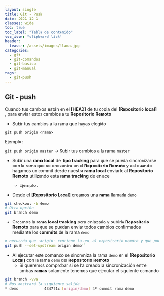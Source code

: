 ```yaml
---
layout: single
title: Git - Push 
date: 2021-12-1
classes: wide
toc: true
toc_label: "Tabla de contenido"
toc_icon: "clipboard-list"
header:
  teaser: /assets/images/llama.jpg
categories:
  - git
  - git-comandos
  - git-basico
  - git-manual
tags:
  - git-push
---
```


## Git - push

Cuando tus cambios están en el **[HEAD]** de tu copia del **[Repositorio local]** , para enviar estos cambios a tu **Repositorio Remoto**

* Subir tus cambios a la rama que hayas elegido

``git push origin <rama>``

Ejemplo :

``git push origin master`` → Subir tus cambios a la rama ``master``

* Subir una **rama local** del **tipo tracking** para que se pueda sincronizarse con la rama que se encuentra en el **Repositorio Remoto** y así cuando hagamos un commit desde nuestra **rama local** enviarlo al **Repositorio Remoto** utilizando esta **rama tracking** de enlace

  * Ejemplo :

* Desde el **[Repositorio Local]** creamos una **rama** llamada ``demo``

```bash
git checkout -b demo  
# Otra opción
git branch demo
```

* Creamos la **rama local tracking** para enlazarla y subirla **Repositorio Remoto** para que se puedan enviar todos cambios confirmados mediante los **commits** de la rama ``demo``

```bash
# Recuerda que 'origin' contiene la URL al Repositorio Remoto y que podría ser cualquier nombre distinto que hayas configurado mediante el comando ``git remote add <nombre> <url-repo-remoto>
git push --set-upstream origin demo``
```

* Al ejecutar este comando se sincroniza la rama ``demo`` en el **[Repositorio Local]** con la rama ``demo`` del **Repositorio Remoto**
  * Si queremos comprobar si se ha creado la sincronización entre ambas **ramas** solamente tenemos que ejecutar el siguiente comando

```bash
git branch -vva
# Nos mostrará la siguiente salida
* demo            4347f1c [origin/demo] 4º commit rama demo
```
